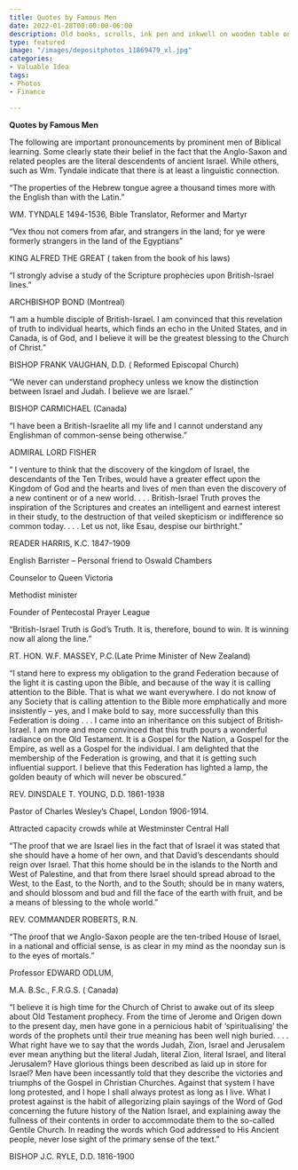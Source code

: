 ```yaml
---
title: Quotes by Famous Men
date: 2022-01-28T00:00:00-06:00
description: Old books, scrolls, ink pen and inkwell on wooden table on brown background
type: featured
image: "/images/depositphotos_11869479_xl.jpg"
categories:
- Valuable Idea
tags:
- Photos
- Finance

---
```

**Quotes by Famous Men**

The following are important pronouncements by prominent men of Biblical learning. Some clearly state their belief in the fact that the Anglo-Saxon and related peoples are the literal descendents of ancient Israel. While others, such as Wm. Tyndale indicate that there is at least a linguistic connection.

“The properties of the Hebrew tongue agree a thousand times more with the English than with the Latin.”

WM. TYNDALE 1494-1536, Bible Translator, Reformer and Martyr

“Vex thou not comers from afar, and strangers in the land; for ye were formerly strangers in the land of the Egyptians”

KING ALFRED THE GREAT ( taken from the book of his laws)

“I strongly advise a study of the Scripture prophecies upon British-Israel lines.”

ARCHBISHOP BOND (Montreal)

“I am a humble disciple of British-Israel. I am convinced that this revelation of truth to individual hearts, which finds an echo in the United States, and in Canada, is of God, and I believe it will be the greatest blessing to the Church of Christ.”

BISHOP FRANK VAUGHAN, D.D. ( Reformed Episcopal Church)

“We never can understand prophecy unless we know the distinction between Israel and Judah. I believe we are Israel.”

BISHOP CARMICHAEL (Canada)

“I have been a British-Israelite all my life and I cannot understand any Englishman of common-sense being otherwise.”

ADMIRAL LORD FISHER

“ I venture to think that the discovery of the kingdom of Israel, the descendants of the Ten Tribes, would have a greater effect upon the Kingdom of God and the hearts and lives of men than even the discovery of a new continent or of a new world. . . . British-Israel Truth proves the inspiration of the Scriptures and creates an intelligent and earnest interest in their study, to the destruction of that veiled skepticism or indifference so common today. . . . Let us not, like Esau, despise our birthright.”

READER HARRIS, K.C. 1847-1909

English Barrister – Personal friend to Oswald Chambers

Counselor to Queen Victoria

Methodist minister

Founder of Pentecostal Prayer League

“British-Israel Truth is God’s Truth. It is, therefore, bound to win. It is winning now all along the line.”

RT. HON. W.F. MASSEY, P.C.(Late Prime Minister of New Zealand)

“I stand here to express my obligation to the grand Federation because of the light it is casting upon the Bible, and because of the way it is calling attention to the Bible. That is what we want everywhere. I do not know of any Society that is calling attention to the Bible more emphatically and more insistently – yes, and I make bold to say, more successfully than this Federation is doing . . . I came into an inheritance on this subject of British-Israel. I am more and more convinced that this truth pours a wonderful radiance on the Old Testament. It is a Gospel for the Nation, a Gospel for the Empire, as well as a Gospel for the individual. I am delighted that the membership of the Federation is growing, and that it is getting such influential support. I believe that this Federation has lighted a lamp, the golden beauty of which will never be obscured.”

REV. DINSDALE T. YOUNG, D.D. 1861-1938

Pastor of Charles Wesley’s Chapel, London 1906-1914.

Attracted capacity crowds while at Westminster Central Hall

“The proof that we are Israel lies in the fact that of Israel it was stated that she should have a home of her own, and that David’s descendants should reign over Israel. That this home should be in the islands to the North and West of Palestine, and that from there Israel should spread abroad to the West, to the East, to the North, and to the South; should be in many waters, and should blossom and bud and fill the face of the earth with fruit, and be a means of blessing to the whole world.”

REV. COMMANDER ROBERTS, R.N.

“The proof that we Anglo-Saxon people are the ten-tribed House of Israel, in a national and official sense, is as clear in my mind as the noonday sun is to the eyes of mortals.”

Professor EDWARD ODLUM,

M.A. B.Sc., F.R.G.S. ( Canada)

“I believe it is high time for the Church of Christ to awake out of its sleep about Old Testament prophecy. From the time of Jerome and Origen down to the present day, men have gone in a pernicious habit of ‘spiritualising’ the words of the prophets until their true meaning has been well nigh buried. . . . What right have we to say that the words Judah, Zion, Israel and Jerusalem ever mean anything but the literal Judah, literal Zion, literal Israel, and literal Jerusalem? Have glorious things been described as laid up in store for Israel? Men have been incessantly told that they describe the victories and triumphs of the Gospel in Christian Churches. Against that system I have long protested, and I hope I shall always protest as long as I live. What I protest against is the habit of allegorizing plain sayings of the Word of God concerning the future history of the Nation Israel, and explaining away the fullness of their contents in order to accommodate them to the so-called Gentile Church. In reading the words which God addressed to His Ancient people, never lose sight of the primary sense of the text.”

BISHOP J.C. RYLE, D.D. 1816-1900